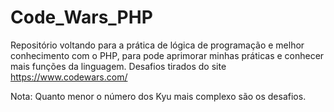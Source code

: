 # Code_Wars_PHP

Repositório voltando para a prática de lógica de programação e melhor conhecimento com o PHP, para pode aprimorar minhas práticas e conhecer mais funções da linguagem.
Desafios tirados do site https://www.codewars.com/

Nota: Quanto menor o número dos Kyu mais complexo são os desafios.
